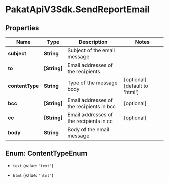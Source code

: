 # PakatApiV3Sdk.SendReportEmail

## Properties
Name | Type | Description | Notes
------------ | ------------- | ------------- | -------------
**subject** | **String** | Subject of the email message | 
**to** | **[String]** | Email addresses of the recipients | 
**contentType** | **String** | Type of the message body | [optional] [default to &#39;html&#39;]
**bcc** | **[String]** | Email addresses of the recipients in bcc | [optional] 
**cc** | **[String]** | Email addresses of the recipients in cc | [optional] 
**body** | **String** | Body of the email message | 


<a name="ContentTypeEnum"></a>
## Enum: ContentTypeEnum


* `text` (value: `"text"`)

* `html` (value: `"html"`)




